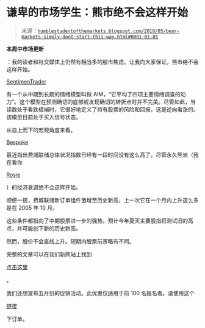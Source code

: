 <!--yml

类别：未分类

日期：2024-05-18 02:41:23

-->

# 谦卑的市场学生：熊市绝不会这样开始

> 来源：[`humblestudentofthemarkets.blogspot.com/2018/05/bear-markets-simply-dont-start-this-way.html#0001-01-01`](https://humblestudentofthemarkets.blogspot.com/2018/05/bear-markets-simply-dont-start-this-way.html#0001-01-01)

**本周中市场更新**

：我的读者和社交媒体上仍然有相当多的股市焦虑。让我向大家保证，熊市绝不会这样开始。

[SentimenTrader](https://sentimentrader.com/models/)

有一个从中期到长期的情绪模型叫做 AIM，“它平均了四项主要情绪调查的动力”。这个模型在预测确切的底部或发现确切的转折点时并不完美。尽管如此，当读数处于看跌极端时，它很好地定义了持有股票的风险和回报，这是逆向看涨的。该模型目前处于买入信号状态。

从自上而下的宏观角度来看，

[Bespoke](https://www.bespokepremium.com/think-big-blog/philly-feeling-fin/)

最近指出费城联储总体状况指数已经有一段时间没有这么高了。尽管永久熊派（我在看你

[Rosie](https://twitter.com/EconguyRosie/status/997514201492066304)

）的经济衰退绝不会这样开始。

顺便一提，费城联储新订单组件激增至历史新高，上一次它在一个月内上升这么多是在 2005 年 10 月。

这些条件都指向了中期股票进一步的强势。预计今年夏天主要股指将测试旧的高点，并可能创下新的历史新高。

然而，股价不会直线上升。短期内股票前景略有不同。

完整的文章可以在我们新网站上找到

[点击这里](https://humblestudentofthemarkets.com/2018/05/23/bear-markets-simply-dont-start-this-way/)

。

我们还想宣布五月份的促销活动。此优惠仅适用于前 100 名报名者。请使用这个

[链接](https://humblestudentofthemarkets.com/product/annual-subscription/)

下订单。
